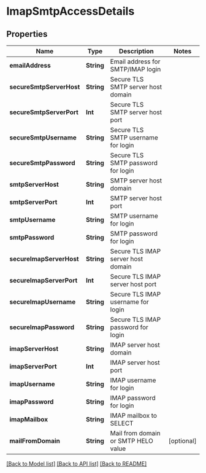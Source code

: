 # ImapSmtpAccessDetails

## Properties
Name | Type | Description | Notes
------------ | ------------- | ------------- | -------------
**emailAddress** | **String** | Email address for SMTP/IMAP login | 
**secureSmtpServerHost** | **String** | Secure TLS SMTP server host domain | 
**secureSmtpServerPort** | **Int** | Secure TLS SMTP server host port | 
**secureSmtpUsername** | **String** | Secure TLS SMTP username for login | 
**secureSmtpPassword** | **String** | Secure TLS SMTP password for login | 
**smtpServerHost** | **String** | SMTP server host domain | 
**smtpServerPort** | **Int** | SMTP server host port | 
**smtpUsername** | **String** | SMTP username for login | 
**smtpPassword** | **String** | SMTP password for login | 
**secureImapServerHost** | **String** | Secure TLS IMAP server host domain | 
**secureImapServerPort** | **Int** | Secure TLS IMAP server host port | 
**secureImapUsername** | **String** | Secure TLS IMAP username for login | 
**secureImapPassword** | **String** | Secure TLS IMAP password for login | 
**imapServerHost** | **String** | IMAP server host domain | 
**imapServerPort** | **Int** | IMAP server host port | 
**imapUsername** | **String** | IMAP username for login | 
**imapPassword** | **String** | IMAP password for login | 
**imapMailbox** | **String** | IMAP mailbox to SELECT | 
**mailFromDomain** | **String** | Mail from domain or SMTP HELO value | [optional] 

[[Back to Model list]](../README#documentation-for-models) [[Back to API list]](../README#documentation-for-api-endpoints) [[Back to README]](../README)


